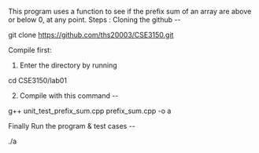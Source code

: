 This program uses a function to see if the prefix sum of an array are above or below 0, at any point.
Steps :
Cloning the github -- 

git clone https://github.com/ths20003/CSE3150.git

Compile first:

1. Enter the directory by running

cd CSE3150/lab01

2. Compile with this command --

g++ unit_test_prefix_sum.cpp prefix_sum.cpp -o a

Finally Run the program & test cases -- 

./a

